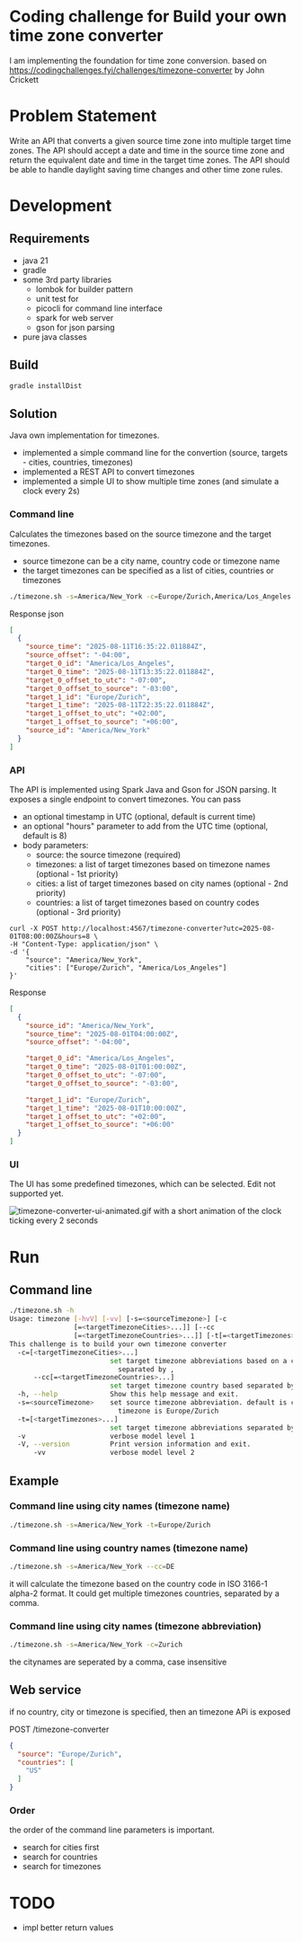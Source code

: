 # Coding challenge for Build your own time zone converter

I am implementing the foundation for time zone conversion.
based on https://codingchallenges.fyi/challenges/timezone-converter
by John Crickett

# Problem Statement
Write an API that converts a given source time zone into multiple target time zones. The API should accept a date and time in the source time zone and return the equivalent date and time in the target time zones.
The API should be able to handle daylight saving time changes and other time zone rules.

# Development

## Requirements

- java 21
- gradle 
- some 3rd party libraries
  - lombok for builder pattern
  - unit test for 
  - picocli for command line interface
  - spark for web server
  - gson for json parsing
- pure java classes 

## Build

```bash
gradle installDist
```

## Solution 

Java own implementation for timezones. 
- implemented a simple command line for the convertion (source, targets - cities, countries, timezones)
- implemented a REST API to convert timezones
- implemented a simple UI to show multiple time zones (and simulate a clock every 2s)

### Command line

Calculates the timezones based on the source timezone and the target timezones.
- source timezone can be a city name, country code or timezone name
- the target timezones can be specified as a list of cities, countries or timezones

```bash
./timezone.sh -s=America/New_York -c=Europe/Zurich,America/Los_Angeles
```
Response json
```json
[
  {
    "source_time": "2025-08-11T16:35:22.011884Z",
    "source_offset": "-04:00",
    "target_0_id": "America/Los_Angeles",
    "target_0_time": "2025-08-11T13:35:22.011884Z",
    "target_0_offset_to_utc": "-07:00",
    "target_0_offset_to_source": "-03:00",
    "target_1_id": "Europe/Zurich",
    "target_1_time": "2025-08-11T22:35:22.011884Z",
    "target_1_offset_to_utc": "+02:00",
    "target_1_offset_to_source": "+06:00",
    "source_id": "America/New_York"
  }
]
```

### API

The API is implemented using Spark Java and Gson for JSON parsing. It exposes a single endpoint to convert timezones.
You can pass
- an optional timestamp in UTC (optional, default is current time)
- an optional "hours" parameter to add from the UTC time (optional, default is 8)
- body parameters:
  - source: the source timezone (required)
  - timezones: a list of target timezones based on timezone names (optional - 1st priority)
  - cities: a list of target timezones based on city names (optional - 2nd priority)
  - countries: a list of target timezones based on country codes (optional - 3rd priority)

```curl
curl -X POST http://localhost:4567/timezone-converter?utc=2025-08-01T08:00:00Z&hours=8 \
-H "Content-Type: application/json" \
-d '{
    "source": "America/New_York",
    "cities": ["Europe/Zurich", "America/Los_Angeles"]
}'
```
Response
```json
[
  {
    "source_id": "America/New_York",
    "source_time": "2025-08-01T04:00:00Z",
    "source_offset": "-04:00",

    "target_0_id": "America/Los_Angeles",
    "target_0_time": "2025-08-01T01:00:00Z",
    "target_0_offset_to_utc": "-07:00",
    "target_0_offset_to_source": "-03:00",

    "target_1_id": "Europe/Zurich",
    "target_1_time": "2025-08-01T10:00:00Z",
    "target_1_offset_to_utc": "+02:00",
    "target_1_offset_to_source": "+06:00"
  }
]
```

### UI

The UI has some predefined timezones, which can be selected. Edit not supported yet.

![timezone-converter-ui-animated.gif](images/timezone-converter-ui-animated.gif)
with a short animation of the clock ticking every 2 seconds

# Run

## Command line
```bash
./timezone.sh -h
Usage: timezone [-hvV] [-vv] [-s=<sourceTimezone>] [-c
                [=<targetTimezoneCities>...]] [--cc
                [=<targetTimezoneCountries>...]] [-t[=<targetTimezones>...]]
This challenge is to build your own timezone converter
  -c=[<targetTimezoneCities>...]
                         set target timezone abbreviations based on a city name
                           separated by ,
      --cc[=<targetTimezoneCountries>...]
                         set target timezone country based separated by ,
  -h, --help             Show this help message and exit.
  -s=<sourceTimezone>    set source timezone abbreviation. default is current
                           timezone is Europe/Zurich
  -t=[<targetTimezones>...]
                         set target timezone abbreviations separated by ,
  -v                     verbose model level 1
  -V, --version          Print version information and exit.
      -vv                verbose model level 2
```

## Example

### Command line using city names (timezone name)
```bash
./timezone.sh -s=America/New_York -t=Europe/Zurich
```

### Command line using country names (timezone name)
```bash
./timezone.sh -s=America/New_York --cc=DE
```

it will calculate the timezone based on the country code in ISO 3166-1 alpha-2 format.
It could get multiple timezones countries, separated by a comma.

### Command line using city names (timezone abbreviation)
```bash
./timezone.sh -s=America/New_York -c=Zurich
```

the citynames are seperated by a comma, case insensitive

## Web service
if no country,  city or timezone is specified, then  an timezone APi is exposed

POST /timezone-converter
```json
{
  "source": "Europe/Zurich",
  "countries": [
    "US"
  ]
}
```


### Order

the order of the command line parameters is important.
- search for cities first
- search for countries
- search for timezones

# TODO

- impl better return values
